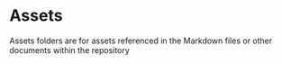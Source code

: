 # Assets

Assets folders are for assets referenced in the Markdown files or other documents within the repository
